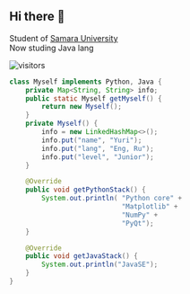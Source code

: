 <h2> Hi there 🌱 </h2>
<p>Student of <a href="https://ssau.ru/">Samara University</a>
</br>Now studing Java lang
</p>



![visitors](https://visitor-badge.laobi.icu/badge?page_id=c0de1sl1fe.c0de1sl1fe)
``` java
class Myself implements Python, Java {
    private Map<String, String> info;
    public static Myself getMyself() {
        return new Myself();
    }
    private Myself() {
        info = new LinkedHashMap<>();
        info.put("name", "Yuri");
        info.put("lang", "Eng, Ru");
        info.put("level", "Junior");
    }

    @Override
    public void getPythonStack() {
        System.out.println( "Python core" +
                            "Matplotlib" +
                            "NumPy" +
                            "PyQt");
    }

    @Override
    public void getJavaStack() {
        System.out.println("JavaSE");
    }
}
```
